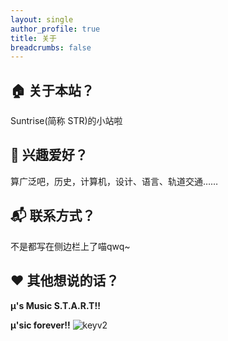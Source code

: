 ```yaml
---
layout: single
author_profile: true
title: 关于
breadcrumbs: false
---
```

## 🏠 关于本站？
Suntrise(简称 STR)的小站啦

## 🎨 兴趣爱好？
算广泛吧，历史，计算机，设计、语言、轨道交通……

## 📬 联系方式？
不是都写在侧边栏上了喵qwq~

## ❤ 其他想说的话？
**μ's Music S.T.A.R.T!!**

**μ'sic forever!!**
![keyv2](https://github.com/suntrise/suntrise.github.io/assets/89229642/652f9d4e-a268-4e34-90dd-c558e877e205)




